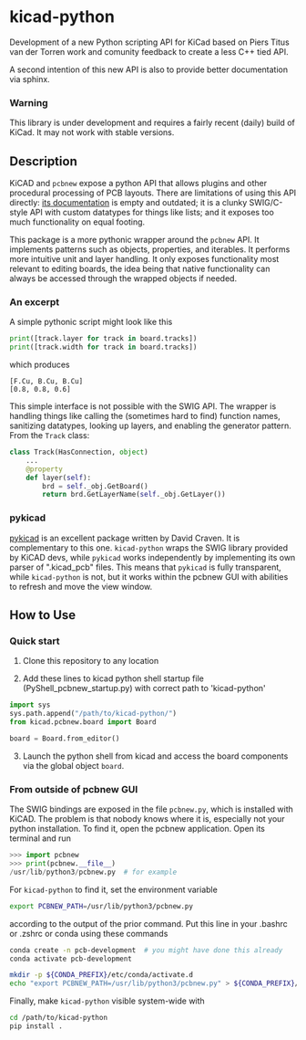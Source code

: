 # kicad-python
Development of a new Python scripting API for KiCad
based on Piers Titus van der Torren work and comunity
feedback to create a less C++ tied API.

A second intention of this new API is also to provide
better documentation via sphinx.

### Warning

This library is under development and requires a fairly recent (daily)
build of KiCad. It may not work with stable versions.

## Description
KiCAD and `pcbnew` expose a python API that allows plugins and other procedural processing of PCB layouts. There are limitations of using this API directly: [its documentation](https://docs.kicad.org/doxygen-python/namespacepcbnew.html) is empty and outdated; it is a clunky SWIG/C-style API with custom datatypes for things like lists; and it exposes too much functionality on equal footing.

This package is a more pythonic wrapper around the `pcbnew` API. It implements patterns such as objects, properties, and iterables. It performs more intuitive unit and layer handling. It only exposes functionality most relevant to editing boards, the idea being that native functionality can always be accessed through the wrapped objects if needed.

### An excerpt
A simple pythonic script might look like this
```python
print([track.layer for track in board.tracks])
print([track.width for track in board.tracks])
```
which produces
```
[F.Cu, B.Cu, B.Cu]
[0.8, 0.8, 0.6]
```
This simple interface is not possible with the SWIG API. The wrapper is handling things like calling the (sometimes hard to find) function names, sanitizing datatypes, looking up layers, and enabling the generator pattern. From the `Track` class:
```python
class Track(HasConnection, object)
    ...
    @property
    def layer(self):
        brd = self._obj.GetBoard()
        return brd.GetLayerName(self._obj.GetLayer())
```

### pykicad
[pykicad](https://github.com/dvc94ch/pykicad) is an excellent package written by David Craven. It is complementary to this one. `kicad-python` wraps the SWIG library provided by KiCAD devs, while `pykicad` works independently by implementing its own parser of ".kicad_pcb" files. This means that `pykicad` is fully transparent, while `kicad-python` is not, but it works within the pcbnew GUI with abilities to refresh and move the view window.

## How to Use

### Quick start

1. Clone this repository to any location

2. Add these lines to kicad python shell startup file
   (PyShell_pcbnew_startup.py) with correct path to 'kicad-python'

```python
import sys
sys.path.append("/path/to/kicad-python/")
from kicad.pcbnew.board import Board

board = Board.from_editor()
```

3. Launch the python shell from kicad and access the board components
   via the global object `board`.

### From outside of pcbnew GUI
The SWIG bindings are exposed in the file `pcbnew.py`, which is installed with KiCAD. The problem is that nobody knows where it is, especially not your python installation. To find it, open the pcbnew application. Open its terminal and run
```python
>>> import pcbnew
>>> print(pcbnew.__file__)
/usr/lib/python3/pcbnew.py  # for example
```
For `kicad-python` to find it, set the environment variable
```bash
export PCBNEW_PATH=/usr/lib/python3/pcbnew.py
```
according to the output of the prior command. Put this line in your .bashrc or .zshrc or conda using these commands
```bash
conda create -n pcb-development  # you might have done this already
conda activate pcb-development

mkdir -p ${CONDA_PREFIX}/etc/conda/activate.d
echo "export PCBNEW_PATH=/usr/lib/python3/pcbnew.py" > ${CONDA_PREFIX}/etc/conda/activate.d/find_pcbnew.sh
```

Finally, make `kicad-python` visible system-wide with
```bash
cd /path/to/kicad-python
pip install .
```
